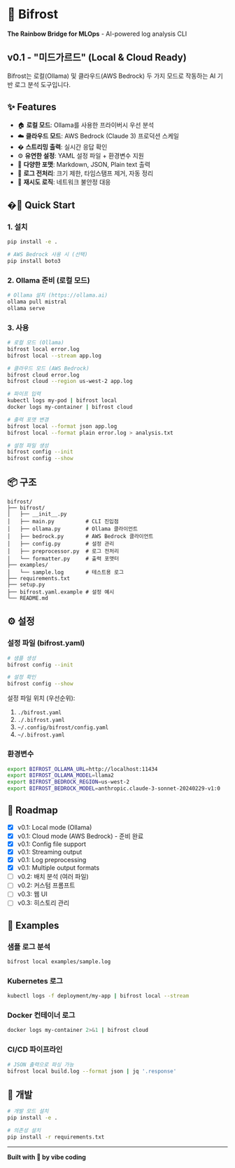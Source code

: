 # 🌈 Bifrost

**The Rainbow Bridge for MLOps** - AI-powered log analysis CLI

## v0.1 - "미드가르드" (Local & Cloud Ready)

Bifrost는 로컬(Ollama) 및 클라우드(AWS Bedrock) 두 가지 모드로 작동하는 AI 기반 로그 분석 도구입니다.

## ✨ Features

- 🏠 **로컬 모드**: Ollama를 사용한 프라이버시 우선 분석
- ☁️ **클라우드 모드**: AWS Bedrock (Claude 3) 프로덕션 스케일
- � **스트리밍 출력**: 실시간 응답 확인
- ⚙️ **유연한 설정**: YAML 설정 파일 + 환경변수 지원
- 🎨 **다양한 포맷**: Markdown, JSON, Plain text 출력
- 🔧 **로그 전처리**: 크기 제한, 타임스탬프 제거, 자동 정리
- 🔁 **재시도 로직**: 네트워크 불안정 대응

## �🚀 Quick Start

### 1. 설치

```bash
pip install -e .

# AWS Bedrock 사용 시 (선택)
pip install boto3
```

### 2. Ollama 준비 (로컬 모드)

```bash
# Ollama 설치 (https://ollama.ai)
ollama pull mistral
ollama serve
```

### 3. 사용

```bash
# 로컬 모드 (Ollama)
bifrost local error.log
bifrost local --stream app.log

# 클라우드 모드 (AWS Bedrock)
bifrost cloud error.log
bifrost cloud --region us-west-2 app.log

# 파이프 입력
kubectl logs my-pod | bifrost local
docker logs my-container | bifrost cloud

# 출력 포맷 변경
bifrost local --format json app.log
bifrost local --format plain error.log > analysis.txt

# 설정 파일 생성
bifrost config --init
bifrost config --show
```

## 📦 구조

```
bifrost/
├── bifrost/
│   ├── __init__.py
│   ├── main.py          # CLI 진입점
│   ├── ollama.py        # Ollama 클라이언트
│   ├── bedrock.py       # AWS Bedrock 클라이언트
│   ├── config.py        # 설정 관리
│   ├── preprocessor.py  # 로그 전처리
│   └── formatter.py     # 출력 포맷터
├── examples/
│   └── sample.log       # 테스트용 로그
├── requirements.txt
├── setup.py
├── bifrost.yaml.example # 설정 예시
└── README.md
```

## ⚙️ 설정

### 설정 파일 (bifrost.yaml)

```bash
# 샘플 생성
bifrost config --init

# 설정 확인
bifrost config --show
```

설정 파일 위치 (우선순위):
1. `./bifrost.yaml`
2. `./.bifrost.yaml`
3. `~/.config/bifrost/config.yaml`
4. `~/.bifrost.yaml`

### 환경변수

```bash
export BIFROST_OLLAMA_URL=http://localhost:11434
export BIFROST_OLLAMA_MODEL=llama2
export BIFROST_BEDROCK_REGION=us-west-2
export BIFROST_BEDROCK_MODEL=anthropic.claude-3-sonnet-20240229-v1:0
```

## 🎯 Roadmap

- [x] v0.1: Local mode (Ollama)
- [x] v0.1: Cloud mode (AWS Bedrock) - 준비 완료
- [x] v0.1: Config file support
- [x] v0.1: Streaming output
- [x] v0.1: Log preprocessing
- [x] v0.1: Multiple output formats
- [ ] v0.2: 배치 분석 (여러 파일)
- [ ] v0.2: 커스텀 프롬프트
- [ ] v0.3: 웹 UI
- [ ] v0.3: 히스토리 관리

## 📝 Examples

### 샘플 로그 분석

```bash
bifrost local examples/sample.log
```

### Kubernetes 로그

```bash
kubectl logs -f deployment/my-app | bifrost local --stream
```

### Docker 컨테이너 로그

```bash
docker logs my-container 2>&1 | bifrost cloud
```

### CI/CD 파이프라인

```bash
# JSON 출력으로 파싱 가능
bifrost local build.log --format json | jq '.response'
```

## 🔧 개발

```bash
# 개발 모드 설치
pip install -e .

# 의존성 설치
pip install -r requirements.txt
```

---

**Built with 🔨 by vibe coding**
